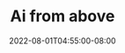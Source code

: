 ---
draft: true
date: 2022-08-01T04:55:00-08:00
title: "Ai from above"
ogtitle: "Ai from above"
description: |
    From above the clouds, our world is surveilled and datafied. Power over that data means power over what stories get told about people and places: whose needs are counted, whose needs are erased. How can people reclaim power over their own maps and stories using AI?
ogdescription: "From above the clouds, our world is surveilled and datafied. Power over that data means power over what stories get told about people and places: whose needs are counted, whose needs are erased. How can people reclaim power over their own maps and stories using AI?"
number: 40
season: 6
seasonepisode: 2
url: /season6/episode2/
embed: "f97c1a27-a3c0-46b9-aba8-9df8727c060a"
mp3: ""
categories: "episodes"
host: "Bridget Todd"
shownotes: |

transcript: |


---